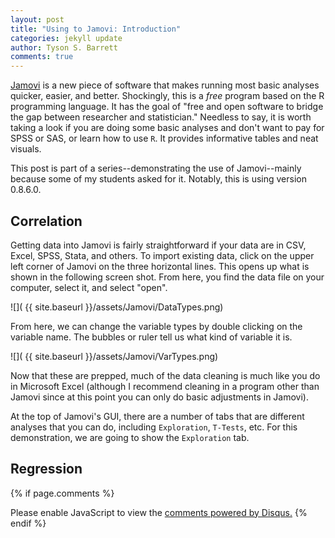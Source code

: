 ```yaml
---
layout: post
title: "Using to Jamovi: Introduction"
categories: jekyll update
author: Tyson S. Barrett
comments: true
---
```


[Jamovi](https://www.jamovi.org) is a new piece of software that makes running most basic analyses quicker, easier, and better. Shockingly, this is a *free* program based on the R programming language. It has the goal of "free and open software to bridge the gap between researcher and statistician." Needless to say, it is worth taking a look if you are doing some basic analyses and don't want to pay for SPSS or SAS, or learn how to use `R`. It provides informative tables and neat visuals. 

This post is part of a series--demonstrating the use of Jamovi--mainly because some of my students asked for it. Notably, this is using version 0.8.6.0.

## Correlation

Getting data into Jamovi is fairly straightforward if your data are in CSV, Excel, SPSS, Stata, and others. To import existing data, click on the upper left corner of Jamovi on the three horizontal lines. This opens up what is shown in the following screen shot. From here, you find the data file on your computer, select it, and select "open".

![]( {{ site.baseurl }}/assets/Jamovi/DataTypes.png)

From here, we can change the variable types by double clicking on the variable name. The bubbles or ruler tell us what kind of variable it is.

![]( {{ site.baseurl }}/assets/Jamovi/VarTypes.png)

Now that these are prepped, much of the data cleaning is much like you do in Microsoft Excel (although I recommend cleaning in a program other than Jamovi since at this point you can only do basic adjustments in Jamovi).

At the top of Jamovi's GUI, there are a number of tabs that are different analyses that you can do, including `Exploration`, `T-Tests`, etc. For this demonstration, we are going to show the `Exploration` tab.

## Regression








{% if page.comments %} 
<div id="disqus_thread"></div>
<script>
    /**
     *  RECOMMENDED CONFIGURATION VARIABLES: EDIT AND UNCOMMENT THE SECTION BELOW TO INSERT DYNAMIC VALUES FROM YOUR PLATFORM OR CMS.
     *  LEARN WHY DEFINING THESE VARIABLES IS IMPORTANT: https://disqus.com/admin/universalcode/#configuration-variables
     */
    /*
    var disqus_config = function () {
        this.page.url = page.url;  // Replace PAGE_URL with your page's canonical URL variable
        this.page.identifier = page.identifer; // Replace PAGE_IDENTIFIER with your page's unique identifier variable
    };
    */
    (function() {  // DON'T EDIT BELOW THIS LINE
        var d = document, s = d.createElement('script');
        
        s.src = '//tysonstanley.disqus.com/embed.js';
        
        s.setAttribute('data-timestamp', +new Date());
        (d.head || d.body).appendChild(s);
    })();
</script>
<noscript>Please enable JavaScript to view the <a href="https://disqus.com/?ref_noscript" rel="nofollow">comments powered by Disqus.</a></noscript>
{% endif %}

